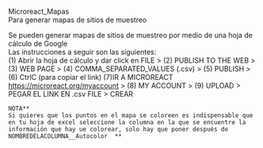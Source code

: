 Microreact_Mapas    
Para generar mapas de sitios de muestreo    

   Se pueden generar mapas de sitios de muestreo por medio de una hoja de cálculo de Google  
   Las instrucciones a seguir son las siguientes:    
   (1) Abrir la hoja de cálculo y dar click en FILE > (2) PUBLISH TO THE WEB > (3) WEB PAGE > (4) COMMA_SEPARATED_VALUES (.csv) > (5) PUBLISH > (6) CtrlC (para copiar el link)  (7)IR A MICROREACT https://microreact.org/myaccount > (8) MY ACCOUNT > (9) UPLOAD > PEGAR EL LINK EN .csv FILE > CREAR    
     
    NOTA**  
    Si quieres que los puntos en el mapa se coloreen es indispensable que en tu hoja de excel seleccione la columna en la que se encuentre la información que hay ue colorear, solo hay que poner después de NOMBREDELACOLUMNA__Autocolor  **
    
